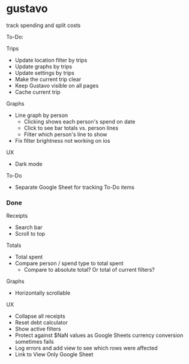 # gustavo

track spending and split costs

To-Do:

Trips

-   Update location filter by trips
-   Update graphs by trips
-   Update settings by trips
-   Make the current trip clear
-   Keep Gustavo visible on all pages
-   Cache current trip

Graphs

-   Line graph by person
    -   Clicking shows each person's spend on date
    -   Click to see bar totals vs. person lines
    -   Filter which person's line to show
-   Fix filter brightness not working on ios

UX

-   Dark mode

To-Do

-   Separate Google Sheet for tracking To-Do items

### Done

Receipts

-   Search bar
-   Scroll to top

Totals

-   Total spent
-   Compare person / spend type to total spent
    -   Compare to absolute total? Or total of current filters?

Graphs

-   Horizontally scrollable

UX

-   Collapse all receipts
-   Reset debt calculator
-   Show active filters
-   Protect against $NaN values as Google Sheets currency conversion sometimes
    fails
-   Log errors and add view to see which rows were affected
-   Link to View Only Google Sheet

